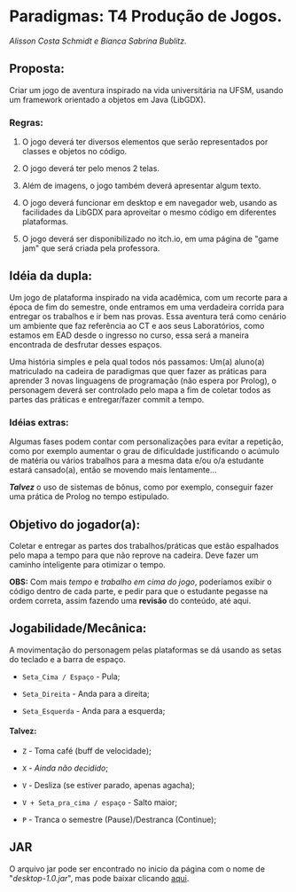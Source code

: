 # Paradigmas: T4 Produção de Jogos.
_Alisson Costa Schmidt e Bianca Sabrina Bublitz._


## Proposta:
Criar um jogo de aventura inspirado na vida universitária na UFSM, usando um framework orientado a objetos em Java (LibGDX).

### Regras:
1.  O jogo deverá ter diversos elementos que serão representados por classes e objetos no código.

1.  O jogo deverá ter pelo menos 2 telas.

1.  Além de imagens, o jogo também deverá apresentar algum texto.

1.  O jogo deverá funcionar em desktop e em navegador web, usando as facilidades da LibGDX para aproveitar o mesmo código em diferentes plataformas.

1.  O jogo deverá ser disponibilizado no itch.io, em uma página de "game jam" que será criada pela professora.


## Idéia da dupla:
Um jogo de plataforma inspirado na vida acadêmica, com um recorte para a época de fim do semestre, onde entramos em uma verdadeira corrida para entregar os trabalhos e ir bem nas provas. Essa aventura terá como cenário um ambiente que faz referência ao CT e aos seus Laboratórios, como estamos em EAD desde o ingresso no curso, essa será a maneira encontrada de desfrutar desses espaços.

Uma história simples e pela qual todos nós passamos: Um(a) aluno(a) matriculado na cadeira de paradigmas que quer fazer as práticas para aprender 3 novas linguagens de programação (não espera por Prolog), o personagem deverá ser controlado pelo mapa a fim de coletar todos as partes das práticas e entregar/fazer commit a tempo.

### Idéias extras:

Algumas fases podem contar com personalizações para evitar a repetição, como por exemplo aumentar o grau de dificuldade justificando o acúmulo de matéria ou vários trabalhos para a mesma data e/ou o/a estudante estará cansado(a), então se movendo mais lentamente...

***Talvez*** o uso de sistemas de bônus, como por exemplo, conseguir fazer uma prática de Prolog no tempo estipulado.

## Objetivo do jogador(a):
Coletar e entregar as partes dos trabalhos/práticas que estão espalhados pelo mapa a tempo para que não reprove na cadeira.
Deve fazer um caminho inteligente para otimizar o tempo.

**OBS:** Com mais _tempo_ e _trabalho em cima do jogo_, poderíamos exibir o código dentro de cada parte, e pedir para que o estudante pegasse na ordem correta, assim fazendo uma **revisão** do conteúdo, até aqui.

## Jogabilidade/Mecânica:
A movimentação do personagem pelas plataformas se dá usando as setas do teclado e a barra de espaço.

* `Seta_Cima / Espaço` - Pula;

* `Seta_Direita` - Anda para a direita;

* `Seta_Esquerda` - Anda para a esquerda;

#### Talvez:

* `Z` - Toma café (buff de velocidade);

* `X` - _Ainda não decidido_;

* `V` - Desliza (se estiver parado, apenas agacha);

* `V + Seta_pra_cima / espaço` - Salto maior;

* `P` - Tranca o semestre (Pause)/Destranca (Continue);


## JAR
O arquivo jar pode ser encontrado no inicio da página com o nome de "_desktop-1.0.jar_", mas pode baixar clicando [aqui](https://github.com/elc117/2021gamet4-bianca-e-alisson/raw/main/desktop-1.0.jar).
